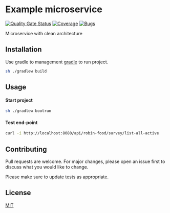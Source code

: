 # Example microservice
[![Quality Gate Status](https://sonarcloud.io/api/project_badges/measure?project=andreshincapier_ms-survey-demo&metric=alert_status)](https://sonarcloud.io/dashboard?id=andreshincapier_ms-survey-demo)
[![Coverage](https://sonarcloud.io/api/project_badges/measure?project=andreshincapier_ms-survey-demo&metric=coverage)](https://sonarcloud.io/dashboard?id=andreshincapier_ms-survey-demo)
[![Bugs](https://sonarcloud.io/api/project_badges/measure?project=andreshincapier_ms-survey-demo&metric=bugs)](https://sonarcloud.io/dashboard?id=andreshincapier_ms-survey-demo)

Microservice with clean architecture

## Installation

Use  gradle to management [gradle](https://docs.gradle.org/current/userguide/userguide.html) to run project.

```bash
sh ./gradlew build
```

## Usage

#### Start project

```bash
sh ./gradlew bootrun  
```

#### Test end-point

```bash
curl -i http://localhost:8080/api/robin-food/survey/list-all-active 
```


## Contributing
Pull requests are welcome. For major changes, please open an issue first to discuss what you would like to change.

Please make sure to update tests as appropriate.

## License
[MIT](https://choosealicense.com/licenses/mit/)
